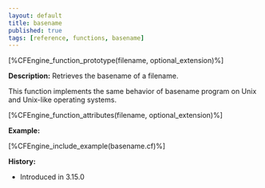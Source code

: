 ```yaml
---
layout: default
title: basename
published: true
tags: [reference, functions, basename]
---
```


[%CFEngine_function_prototype(filename, optional_extension)%]

**Description:** Retrieves the basename of a filename.

This function implements the same behavior of basename program on Unix and Unix-like operating systems.

[%CFEngine_function_attributes(filename, optional_extension)%]

**Example:**

[%CFEngine_include_example(basename.cf)%]

**History:**

- Introduced in 3.15.0
